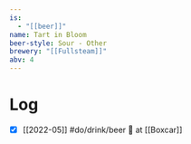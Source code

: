```yaml
---
is:
  - "[[beer]]"
name: Tart in Bloom
beer-style: Sour - Other
brewery: "[[Fullsteam]]"
abv: 4
---
```

# Log
- [x] [[2022-05]] #do/drink/beer 🤞 at [[Boxcar]]
